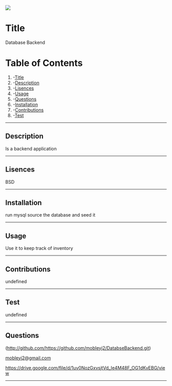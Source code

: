 ![](https://img.shields.io/badge/License-MIT-yellow.svg)
# Title
  Database Backend 
  
# Table of Contents
 1. -[Title](#title)
 2. -[Description](#description)
 3. -[Lisences](#lisences)
 4. -[Usage](#usage)
 5. -[Questions](#questions)
 6. -[Installation](#installation)
 7. -[Contributions](#contributions)
 8. -[Test](#test)

---

## Description
  Is a backend application

---

## Lisences
  BSD

---

## Installation
  run mysql source the database and seed it 

---

## Usage
  Use it to keep track of inventory

---

## Contributions
  undefined

---

## Test
  undefined

---

## Questions
  

  
  (http://github.com/https://github.com/mobleyj2/DatabseBackend.git)

  mobleyj2@gmail.com

  https://drive.google.com/file/d/1uv0NozGxvsjtVd_Ie4M48F_OG1dKvEBG/view

---



